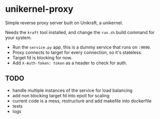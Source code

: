 # unikernel-proxy
Simple reverse proxy server built on Unikraft, a unikernel.

Needs the `kraft` tool installed, and change the `run.sh` build command for your system.

- Run the `service.py` app, this is a dummy service that runs on `:9090`. 
- Proxy connects to target for every connection, so it's stateless. 
- Target fd is blocking for now.
- Add `X-Auth-Token: token` as a header to check for auth.

## TODO
- handle multiple instances of the service for load balancing
- add non blocking target fd into epoll for scaling
- current code is a mess, restructure and add makefile into dockerfile
- tests
- logs